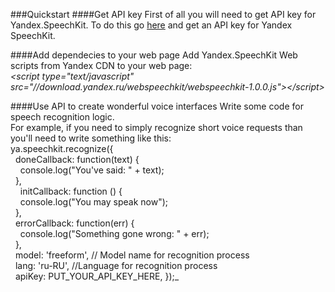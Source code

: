 ###Quickstart
####Get API key
First of all you will need to get API key for Yandex.SpeechKit.
To do this go [here](https://developer.tech.yandex.ru) and get an API key for Yandex SpeechKit.

####Add dependecies to your web page
Add Yandex.SpeechKit Web scripts from Yandex CDN to your web page:  
_&lt;script type="text/javascript" src="//download.yandex.ru/webspeechkit/webspeechkit-1.0.0.js"&gt;&lt;/script&gt;_   

####Use API to create wonderful voice interfaces
Write some code for speech recognition logic.  
For example, if you need to simply recognize short voice requests than you'll need to write something like this:  
ya.speechkit.recognize({  
&nbsp;&nbsp;doneCallback: function(text) {  
&nbsp;&nbsp;&nbsp;&nbsp;console.log("You've said: " + text);  
&nbsp;&nbsp;},  
&nbsp;&nbsp;&nbsp;&nbsp;initCallback: function () {  
&nbsp;&nbsp;&nbsp;&nbsp;console.log("You may speak now");  
&nbsp;&nbsp;},  
&nbsp;&nbsp;errorCallback: function(err) {  
&nbsp;&nbsp;&nbsp;&nbsp;console.log("Something gone wrong: " + err);  
&nbsp;&nbsp;},  
&nbsp;&nbsp;model: 'freeform', // Model name for recognition process  
&nbsp;&nbsp;lang: 'ru-RU', //Language for recognition process  
&nbsp;&nbsp;apiKey: PUT_YOUR_API_KEY_HERE,
});_

